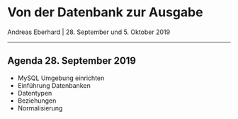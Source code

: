 <!-- classes: title -->

# Von der Datenbank zur Ausgabe

Andreas Eberhard | 28. September und 5. Oktober 2019

---

## Agenda 28. September 2019

- MySQL Umgebung einrichten
- Einführung Datenbanken
- Datentypen
- Beziehungen
- Normalisierung

